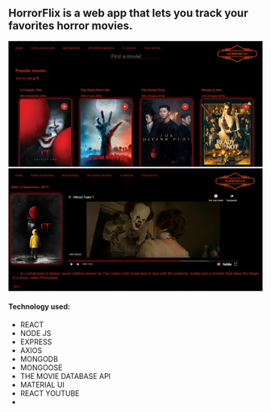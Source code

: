 ## HorrorFlix is a web app that lets you track your favorites horror movies.

![screenshot1](/public/screenshot1.png)
![screenshot2](/public/screenshot2.png)

#### Technology used:
* REACT
* NODE JS
* EXPRESS
* AXIOS
* MONGODB
* MONGOOSE
* THE MOVIE DATABASE API
* MATERIAL UI
* REACT YOUTUBE
* 
